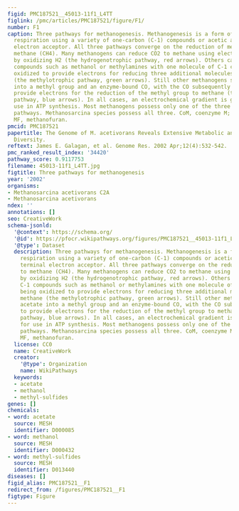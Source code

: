 ```yaml
---
figid: PMC187521__45013-11f1_L4TT
figlink: /pmc/articles/PMC187521/figure/F1/
number: F1
caption: Three pathways for methanogenesis. Methanogenesis is a form of anaerobic
  respiration using a variety of one-carbon (C-1) compounds or acetic acid as a terminal
  electron acceptor. All three pathways converge on the reduction of methyl-CoM to
  methane (CH4). Many methanogens can reduce CO2 to methane using electrons derived
  by oxidizing H2 (the hydrogenotrophic pathway, red arrows). Others can utilize C-1
  compounds such as methanol or methylamines with one molecule of C-1 compound being
  oxidized to provide electrons for reducing three additional molecules to methane
  (the methylotrophic pathway, green arrows). Still other methanogens split acetate
  into a methyl group and an enzyme-bound CO, with the CO subsequently oxidized to
  provide electrons for the reduction of the methyl group to methane (the acetoclastic
  pathway, blue arrows). In all cases, an electrochemical gradient is generated for
  use in ATP synthesis. Most methanogens possess only one of the three methanogenic
  pathways. Methanosarcina species possess all three. CoM, coenzyme M; H4SPT, tetrahydrosarcinapterin;
  MF, methanofuran.
pmcid: PMC187521
papertitle: The Genome of M. acetivorans Reveals Extensive Metabolic and Physiological
  Diversity.
reftext: James E. Galagan, et al. Genome Res. 2002 Apr;12(4):532-542.
pmc_ranked_result_index: '34420'
pathway_score: 0.9117753
filename: 45013-11f1_L4TT.jpg
figtitle: Three pathways for methanogenesis
year: '2002'
organisms:
- Methanosarcina acetivorans C2A
- Methanosarcina acetivorans
ndex: ''
annotations: []
seo: CreativeWork
schema-jsonld:
  '@context': https://schema.org/
  '@id': https://pfocr.wikipathways.org/figures/PMC187521__45013-11f1_L4TT.html
  '@type': Dataset
  description: Three pathways for methanogenesis. Methanogenesis is a form of anaerobic
    respiration using a variety of one-carbon (C-1) compounds or acetic acid as a
    terminal electron acceptor. All three pathways converge on the reduction of methyl-CoM
    to methane (CH4). Many methanogens can reduce CO2 to methane using electrons derived
    by oxidizing H2 (the hydrogenotrophic pathway, red arrows). Others can utilize
    C-1 compounds such as methanol or methylamines with one molecule of C-1 compound
    being oxidized to provide electrons for reducing three additional molecules to
    methane (the methylotrophic pathway, green arrows). Still other methanogens split
    acetate into a methyl group and an enzyme-bound CO, with the CO subsequently oxidized
    to provide electrons for the reduction of the methyl group to methane (the acetoclastic
    pathway, blue arrows). In all cases, an electrochemical gradient is generated
    for use in ATP synthesis. Most methanogens possess only one of the three methanogenic
    pathways. Methanosarcina species possess all three. CoM, coenzyme M; H4SPT, tetrahydrosarcinapterin;
    MF, methanofuran.
  license: CC0
  name: CreativeWork
  creator:
    '@type': Organization
    name: WikiPathways
  keywords:
  - acetate
  - methanol
  - methyl-sulfides
genes: []
chemicals:
- word: acetate
  source: MESH
  identifier: D000085
- word: methanol
  source: MESH
  identifier: D000432
- word: methyl-sulfides
  source: MESH
  identifier: D013440
diseases: []
figid_alias: PMC187521__F1
redirect_from: /figures/PMC187521__F1
figtype: Figure
---
```

